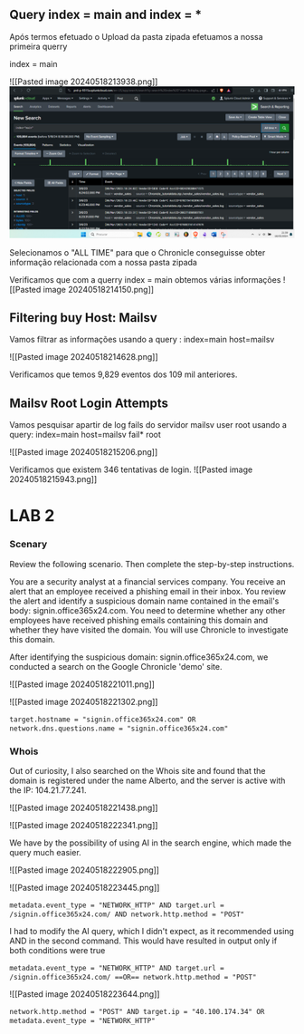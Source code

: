 
## Query index = main and index = *
Após termos efetuado o Upload da pasta zipada efetuamos a nossa primeira querry

index = main

![[Pasted image 20240518213938.png]]
![[Pasted image_20240518213938.png]](./Imagens/Pasted%20image%2020240518213938.png)    

Selecionamos o "ALL TIME" para que o Chronicle conseguisse obter informação relacionada com a nossa pasta zipada

Verificamos que com a querry index = main obtemos várias informações
![[Pasted image 20240518214150.png]]

## Filtering buy Host: Mailsv
Vamos filtrar as informações usando a query : index=main host=mailsv

![[Pasted image 20240518214628.png]]

Verificamos que temos 9,829 eventos dos 109 mil anteriores.

## Mailsv Root Login Attempts


Vamos pesquisar apartir de log fails do servidor mailsv user root usando a query: index=main host=mailsv fail* root

![[Pasted image 20240518215206.png]]


Verificamos que existem 346 tentativas de login.
![[Pasted image 20240518215943.png]]

# LAB 2

### Scenary

Review the following scenario. Then complete the step-by-step instructions.

You are a security analyst at a financial services company. You receive an alert that an employee received a phishing email in their inbox. You review the alert and identify a suspicious domain name contained in the email's body: signin.office365x24.com. You need to determine whether any other employees have received phishing emails containing this domain and whether they have visited the domain. You will use Chronicle to investigate this domain.



After identifying the suspicious domain: signin.office365x24.com, we conducted a search on the Google Chronicle 'demo' site.

![[Pasted image 20240518221011.png]]

![[Pasted image 20240518221302.png]]

````
target.hostname = "signin.office365x24.com" OR network.dns.questions.name = "signin.office365x24.com"
`````

### Whois

Out of curiosity, I also searched on the Whois site and found that the domain is registered under the name Alberto, and the server is active with the IP: 104.21.77.241.

![[Pasted image 20240518221438.png]]



![[Pasted image 20240518222341.png]]

We have by the possibility of using AI in the search engine, which made the query much easier.


![[Pasted image 20240518222905.png]]


![[Pasted image 20240518223445.png]]

````
metadata.event_type = "NETWORK_HTTP" AND target.url = /signin.office365x24.com/ AND network.http.method = "POST"
`````


I had to modify the AI query, which I didn't expect, as it recommended using AND in the second command. This would have resulted in output only if both conditions were true

````
metadata.event_type = "NETWORK_HTTP" AND target.url = /signin.office365x24.com/ ==OR== network.http.method = "POST"
`````

![[Pasted image 20240518223644.png]]

````
network.http.method = "POST" AND target.ip = "40.100.174.34" OR metadata.event_type = "NETWORK_HTTP"
`````
